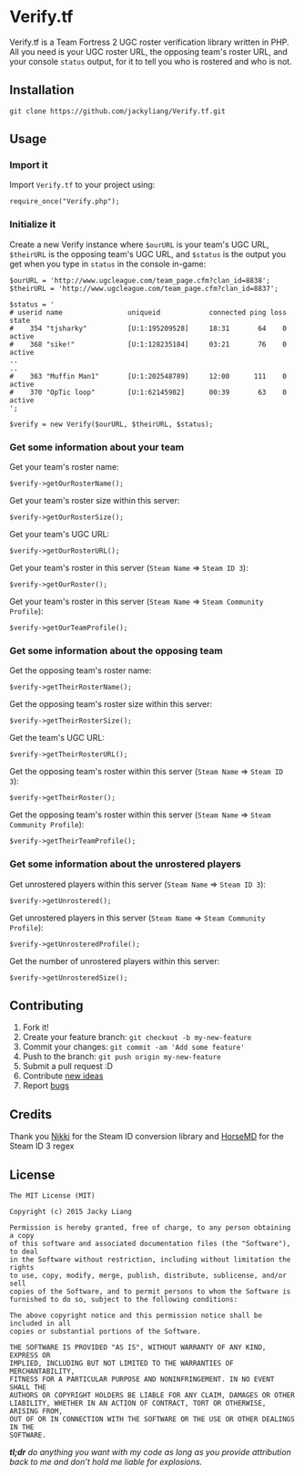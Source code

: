 # Verify.tf

Verify.tf is a Team Fortress 2 UGC roster verification library written in PHP. All you need
 is your UGC roster URL, the opposing team's roster URL, and your console `status` output,
 for it to tell you who is rostered and who is not. 

## Installation

    git clone https://github.com/jackyliang/Verify.tf.git

## Usage

### Import it

Import `Verify.tf` to your project using:
    
    require_once("Verify.php");
    
### Initialize it 
    
Create a new Verify instance where `$ourURL` is your team's UGC URL, `$theirURL`
is the opposing team's UGC URL, and `$status` is the output you get when you type
in `status` in the console in-game:

    $ourURL = 'http://www.ugcleague.com/team_page.cfm?clan_id=8838';
    $theirURL = 'http://www.ugcleague.com/team_page.cfm?clan_id=8837';
    
    $status = '
    # userid name                uniqueid            connected ping loss state
    #    354 "tjsharky"          [U:1:195209528]     18:31       64    0 active
    #    368 "sike!"             [U:1:128235184]     03:21       76    0 active
    ..
    ..
    #    363 "Muffin Man1"       [U:1:202548789]     12:00      111    0 active
    #    370 "OpTic loop"        [U:1:62145982]      00:39       63    0 active
    ';

    $verify = new Verify($ourURL, $theirURL, $status);
    
### Get some information about your team 
    
Get your team's roster name:

    $verify->getOurRosterName();
    
Get your team's roster size within this server:

    $verify->getOurRosterSize();
    
Get your team's UGC URL:
 
    $verify->getOurRosterURL();
    
Get your team's roster in this server (`Steam Name` => `Steam ID 3`):

    $verify->getOurRoster();
     
Get your team's roster in this server (`Steam Name` => `Steam Community Profile`):

    $verify->getOurTeamProfile();
    
### Get some information about the opposing team 
    
Get the opposing team's roster name:

    $verify->getTheirRosterName();
    
Get the opposing team's roster size within this server:

    $verify->getTheirRosterSize();
    
Get the team's UGC URL:
 
    $verify->getTheirRosterURL();
    
Get the opposing team's roster within this server (`Steam Name` => `Steam ID 3`):

    $verify->getTheirRoster();
    
Get the opposing team's roster within this server (`Steam Name` => `Steam Community Profile`):

    $verify->getTheirTeamProfile();
    
### Get some information about the unrostered players  
    
Get unrostered players within this server (`Steam Name` => `Steam ID 3`):

    $verify->getUnrostered();
    
Get unrostered players in this server (`Steam Name` => `Steam Community Profile`):

    $verify->getUnrosteredProfile(); 
    
Get the number of unrostered players within this server:

    $verify->getUnrosteredSize(); 
    

## Contributing

1. Fork it!
2. Create your feature branch: `git checkout -b my-new-feature`
3. Commit your changes: `git commit -am 'Add some feature'`
4. Push to the branch: `git push origin my-new-feature`
5. Submit a pull request :D
6. Contribute [new ideas](https://github.com/jackyliang/Verify.tf/issues/new)
7. Report [bugs](https://github.com/jackyliang/Verify.tf/issues/new)

## Credits

Thank you [Nikki](https://github.com/nikkiii/s) for the Steam ID conversion library
and [HorseMD](https://github.com/HorseMD/) for the Steam ID 3 regex

## License

    The MIT License (MIT)

    Copyright (c) 2015 Jacky Liang

    Permission is hereby granted, free of charge, to any person obtaining a copy
    of this software and associated documentation files (the "Software"), to deal
    in the Software without restriction, including without limitation the rights
    to use, copy, modify, merge, publish, distribute, sublicense, and/or sell
    copies of the Software, and to permit persons to whom the Software is
    furnished to do so, subject to the following conditions:
    
    The above copyright notice and this permission notice shall be included in all
    copies or substantial portions of the Software.
    
    THE SOFTWARE IS PROVIDED "AS IS", WITHOUT WARRANTY OF ANY KIND, EXPRESS OR
    IMPLIED, INCLUDING BUT NOT LIMITED TO THE WARRANTIES OF MERCHANTABILITY,
    FITNESS FOR A PARTICULAR PURPOSE AND NONINFRINGEMENT. IN NO EVENT SHALL THE
    AUTHORS OR COPYRIGHT HOLDERS BE LIABLE FOR ANY CLAIM, DAMAGES OR OTHER
    LIABILITY, WHETHER IN AN ACTION OF CONTRACT, TORT OR OTHERWISE, ARISING FROM,
    OUT OF OR IN CONNECTION WITH THE SOFTWARE OR THE USE OR OTHER DEALINGS IN THE
    SOFTWARE.

***tl;dr*** *do anything you want with my code as long as you provide attribution 
back to me and don’t hold me liable for explosions.*

